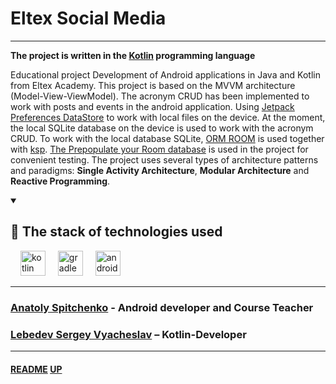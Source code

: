 # Eltex Social Media
<a name="up"></a>

---

**The project is written in the [Kotlin](https://kotlinlang.org) programming language**

Educational project Development of Android applications in Java and Kotlin from Eltex Academy.
This project is based on the MVVM architecture (Model-View-ViewModel).
The acronym CRUD has been implemented to work with posts and events in the android application.
Using [Jetpack Preferences DataStore](https://developer.android.com/topic/libraries/architecture/datastore) to work with local files on the device.
At the moment, the local SQLite database on the device is used to work with the acronym CRUD.
To work with the local database SQLite, [ORM ROOM](https://developer.android.com/training/data-storage/room) is used together with [ksp](https://developer.android.com/jetpack/androidx/releases/room).
[The Prepopulate your Room database](https://developer.android.com/training/data-storage/room/prepopulate) is used in the project for convenient testing.
The project uses several types of architecture patterns and paradigms: **Single Activity Architecture**, **Modular Architecture** and **Reactive Programming**.

<details open="open">
    <summary><h2>🚀 The stack of technologies used</h2></summary>
    <div align="left">
        <img width="12" />
        <img src="https://cdn.jsdelivr.net/gh/devicons/devicon/icons/kotlin/kotlin-original.svg" height="40" alt="kotlin logo"  />
        <img width="12" />
        <img src="https://cdn.jsdelivr.net/gh/devicons/devicon/icons/gradle/gradle-original.svg" height="40" alt="gradle logo"  />
        <img width="12" />
        <img src="https://cdn.jsdelivr.net/gh/devicons/devicon/icons/android/android-plain-wordmark.svg" height="40" alt="android logo"  />
        <img width="12" />
    </div>
</details>

---

### [Anatoly Spitchenko](https://gitflic.ru/user/onotole) - Android developer and Course Teacher

### [Lebedev Sergey Vyacheslav](https://github.com/LebedevSergeyVach) – Kotlin-Developer

---

#### [README](README.md) [UP](#up)
